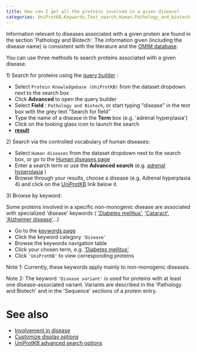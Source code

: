 ```yaml
---
title: How can I get all the proteins involved in a given disease?
categories: UniProtKB,Keywords,Text_search,Human,Pathology_and_biotech,faq
---
```


Information relevant to diseases associated with a given protein are found in the section 'Pathology and Biotech'. The information given (including the disease name) is consistent with the literature and the [OMIM database](http://www.ncbi.nlm.nih.gov/sites/entrez?db=omim).

You can use three methods to search proteins associated with a given disease.

1\) Search for proteins using the [query builder](https://www.uniprot.org/help/advanced%5Fsearch) :

-   Select `Protein Knowledgebase (UniProtKB)` from the dataset dropdown next to the search box
-   Click **Advanced** to open the query builder
-   Select **Field** : `Pathology and Biotech`, or start typing "disease" in the text box with the grey text "Search for field"
-   Type the name of a disease in the **Term** box (e.g. 'adrenal hyperplasia')
-   Click on the looking glass icon to launch the search
-   **[result](https://www.uniprot.org/uniprotkb/?query=annotation%3A%28type%3Adisease+%22adrenal+hyperplasia%22%29)**

2\) Search via the controlled vocabulary of human diseases:

-   Select `Human diseases` from the dataset dropdown next to the search box, or go to the [Human diseases page](https://www.uniprot.org/diseases)
-   Enter a search term or use the **Advanced search** (e.g. [adrenal hyperplasia](https://www.uniprot.org/diseases/?query=adrenal+hyperplasia) )
-   Browse through your results, choose a disease (e.g. Adrenal hyperplasia 4) and click on the [UniProtKB](https://www.uniprot.org/uniprotkb/?query=disease:DI-00044 "xxx") link below it.

3\) Browse by keyword:

Some proteins involved in a specific non-monogenic disease are associated with specialized 'disease' keywords ( ['Diabetes mellitus'](https://www.uniprot.org/keywords/219), ['Cataract'](https://www.uniprot.org/keywords/898), ['Alzheimer disease'](https://www.uniprot.org/keywords/26)...)

-   Go to the [keywords page](https://www.uniprot.org/keywords/)
-   Click the keyword category `'Disease'`
-   Browse the keywords navigation table
-   Click your chosen term, e.g. ['Diabetes mellitus'](https://www.uniprot.org/keywords/219)
-   Click `'UniProtKB'` to view corresponding proteins

Note 1: Currently, these keywords apply mainly to non-monogenic diseases.

Note 2: The keyword `'Disease variant'` is used for proteins with at least one disease-associated variant. Variants are described in the 'Pathology and Biotech' and in the 'Sequence' sections of a protein entry.

# See also

-   [Involvement in disease](https://www.uniprot.org/help/involvement%5Fin%5Fdisease)
-   [Customize display options](https://www.uniprot.org/help/customize)
-   [UniProtKB advanced search options](https://www.uniprot.org/help/advanced%5Fsearch)

